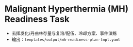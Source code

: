 # Malignant Hyperthermia (MH) Readiness Task

- 去挥发化/丹曲林存量与复溶/配伍、冷却方案、事件演练
- 输出：`templates/output/mh-readiness-plan-tmpl.yaml`
